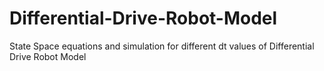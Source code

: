# Differential-Drive-Robot-Model
State Space equations and simulation for different dt values of Differential Drive Robot Model
